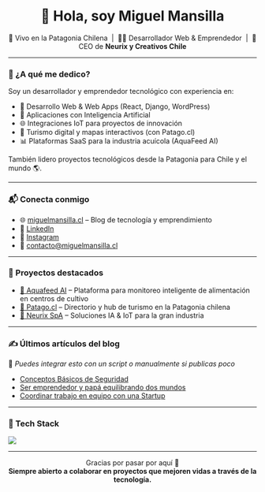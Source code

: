 <h1 align="center">👋 Hola, soy Miguel Mansilla</h1>

<p align="center">
  🌄 Vivo en la Patagonia Chilena &nbsp;|&nbsp;
  👨‍💻 Desarrollador Web & Emprendedor &nbsp;|&nbsp;
  🚀 CEO de <strong>Neurix y Creativos Chile</strong>
</p>

---

### 💼 ¿A qué me dedico?

Soy un desarrollador y emprendedor tecnológico con experiencia en:

- 🔧 Desarrollo Web & Web Apps (React, Django, WordPress)
- 🤖 Aplicaciones con Inteligencia Artificial
- 🌐 Integraciones IoT para proyectos de innovación
- 🧭 Turismo digital y mapas interactivos (con Patago.cl)
- 📊 Plataformas SaaS para la industria acuícola (AquaFeed AI)

También lidero proyectos tecnológicos desde la Patagonia para Chile y el mundo 🌎.

---

### 📬 Conecta conmigo

- 🌐 [miguelmansilla.cl](https://www.miguelmansilla.cl) – Blog de tecnología y emprendimiento
- 🧠 [LinkedIn](https://www.linkedin.com/in/miguelmansillacl)
- 📸 [Instagram](https://www.instagram.com/miguelmansilla.cl) 
- 📧 contacto@miguelmansilla.cl

---

### 🚀 Proyectos destacados

- [🌊 Aquafeed AI](https://github.com/usuario/aquafeed-ai) – Plataforma para monitoreo inteligente de alimentación en centros de cultivo
- [🧭 Patago.cl](https://patago.cl) – Directorio y hub de turismo en la Patagonia chilena
- [🧠 Neurix SpA](https://neurix.cl) – Soluciones IA & IoT para la gran industria

---

### ✍️ Últimos artículos del blog

📌 *Puedes integrar esto con un script o manualmente si publicas poco*

- [Conceptos Básicos de Seguridad]([https://miguelmansilla.cl/conceptos-basicos-de-seguridad-en-la-web/](https://miguelmansilla.cl/conceptos-basicos-de-seguridad-en-la-web/)](https://miguelmansilla.cl/conceptos-basicos-de-seguridad-en-la-web/))
- [Ser emprendedor y papá equilibrando dos mundos]((https://miguelmansilla.cl/ser-emprendedor-y-papa-equilibrando-dos-mundos/))
- [Coordinar trabajo en equipo con una Startup]((https://miguelmansilla.cl/coordinar-trabajo-en-equipo-en-una-startup-retos-y-mejores-practicas/))

---

### 🧰 Tech Stack

<img src="https://skillicons.dev/icons?i=react,django,python,js,html,css,wordpress,github,figma" />

---

<p align="center">
  Gracias por pasar por aquí 🙌 <br/>
  <strong>Siempre abierto a colaborar en proyectos que mejoren vidas a través de la tecnología.</strong>
</p>
